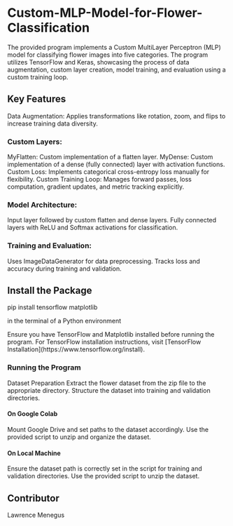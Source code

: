 # Custom-MLP-Model-for-Flower-Classification
<p>The provided program implements a Custom MultiLayer Perceptron (MLP) model for classifying flower images into five categories. The program utilizes TensorFlow and Keras, showcasing the process of data augmentation, custom layer creation, model training, and evaluation using a custom training loop.</p>

## Key Features
Data Augmentation: Applies transformations like rotation, zoom, and flips to increase training data diversity.

### Custom Layers:
MyFlatten: Custom implementation of a flatten layer.
MyDense: Custom implementation of a dense (fully connected) layer with activation functions.
Custom Loss: Implements categorical cross-entropy loss manually for flexibility.
Custom Training Loop: Manages forward passes, loss computation, gradient updates, and metric tracking explicitly.

### Model Architecture:
Input layer followed by custom flatten and dense layers.
Fully connected layers with ReLU and Softmax activations for classification.
### Training and Evaluation:
Uses ImageDataGenerator for data preprocessing.
Tracks loss and accuracy during training and validation.

## Install the Package
pip install tensorflow matplotlib
<p>in the terminal of a Python environment</p> <p>Ensure you have TensorFlow and Matplotlib installed before running the program. For TensorFlow installation instructions, visit [TensorFlow Installation](https://www.tensorflow.org/install).</p>

### Running the Program
Dataset Preparation
Extract the flower dataset from the zip file to the appropriate directory.
Structure the dataset into training and validation directories.
#### On Google Colab
Mount Google Drive and set paths to the dataset accordingly.
Use the provided script to unzip and organize the dataset.
#### On Local Machine
Ensure the dataset path is correctly set in the script for training and validation directories.
Use the provided script to unzip the dataset.

## Contributor
<p>Lawrence Menegus</p>
